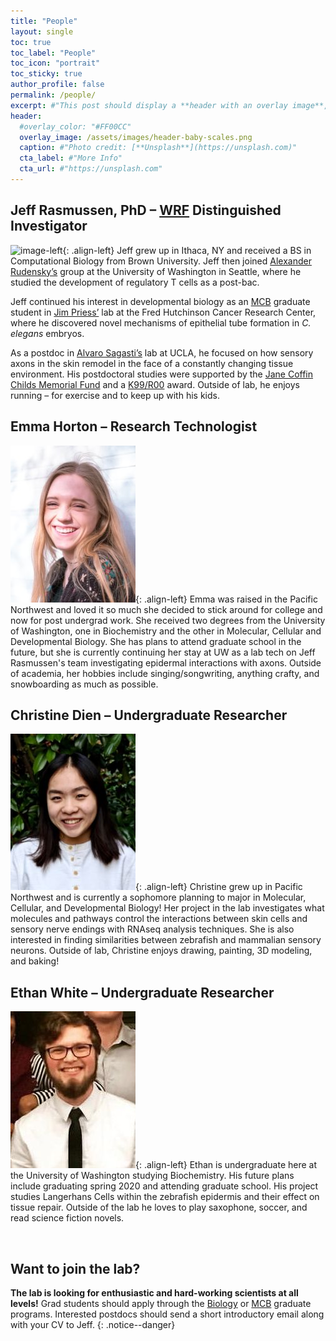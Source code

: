 ```yaml
---
title: "People"
layout: single
toc: true
toc_label: "People"
toc_icon: "portrait"
toc_sticky: true
author_profile: false
permalink: /people/
excerpt: #"This post should display a **header with an overlay image**, if the theme supports it."
header:
  #overlay_color: "#FF00CC"
  overlay_image: /assets/images/header-baby-scales.png
  caption: #"Photo credit: [**Unsplash**](https://unsplash.com)"
  cta_label: #"More Info"
  cta_url: #"https://unsplash.com"
---
```

## Jeff Rasmussen, PhD – [WRF](http://www.wrfseattle.org/) Distinguished Investigator
![image-left](https://www.biology.washington.edu/sites/default/files/styles/portrait/public/JeffRas-Headshot-UWBiol.jpg){: .align-left} Jeff grew up in Ithaca, NY and received a BS in Computational Biology from Brown University. Jeff then joined [Alexander Rudensky’s](https://www.mskcc.org/research-areas/labs/alexander-rudensky) group at the University of Washington in Seattle, where he studied the development of regulatory T cells as a post-bac. 

Jeff continued his interest in developmental biology as an [MCB](https://depts.washington.edu/mcb/) graduate student in [Jim Priess’](http://research.fhcrc.org/priess/en.html) lab at the Fred Hutchinson Cancer Research Center, where he discovered novel mechanisms of epithelial tube formation in *C. elegans* embryos.

As a postdoc in [Alvaro Sagasti’s](https://www.mcdb.ucla.edu/Research/Sagasti/Sagasti_lab_home.html) lab at UCLA, he focused on how sensory axons in the skin remodel in the face of a constantly changing tissue environment. His postdoctoral studies were supported by the [Jane Coffin Childs Memorial Fund](http://www.jccfund.org/) and a [K99/R00](https://projectreporter.nih.gov/project_info_description.cfm?aid=9229568&icde=38773434) award. Outside of lab, he enjoys running – for exercise and to keep up with his kids.

## Emma Horton – Research Technologist
![image-left](/assets/images/Emma-web.jpg){: .align-left} Emma was raised in the Pacific Northwest and loved it so much she decided to stick around for college and now for post undergrad work. She received two degrees from the University of Washington, one in Biochemistry and the other in Molecular, Cellular and Developmental Biology. She has plans to attend graduate school in the future, but she is currently continuing her stay at UW as a lab tech on Jeff Rasmussen's team investigating epidermal interactions with axons. Outside of academia, her hobbies include singing/songwriting, anything crafty, and snowboarding as much as possible. 

## Christine Dien – Undergraduate Researcher
![image-left](/assets/images/Christine-web.jpg){: .align-left} Christine grew up in Pacific Northwest and is currently a sophomore planning to major in Molecular, Cellular, and Developmental Biology! Her project in the lab investigates what molecules and pathways control the interactions between skin cells and sensory nerve endings with RNAseq analysis techniques. She is also interested in finding similarities between zebrafish and mammalian sensory neurons. Outside of lab, Christine enjoys drawing, painting, 3D modeling, and baking! 

## Ethan White – Undergraduate Researcher
![image-left](/assets/images/Ethan-web.jpg){: .align-left} Ethan is undergraduate here at the University of Washington studying Biochemistry. His future plans include graduating spring 2020 and attending graduate school. His project studies Langerhans Cells within the zebrafish epidermis and their effect on tissue repair. Outside of the lab he loves to play saxophone, soccer, and read science fiction novels.

&nbsp;

## Want to join the lab?
**The lab is looking for enthusiastic and hard-working scientists at all levels!** Grad students should apply through the [Biology](https://www.biology.washington.edu/programs/graduate) or [MCB](http://mcb-seattle.edu/) graduate programs. Interested postdocs should send a short introductory email along with your CV to Jeff. 
{: .notice--danger}
